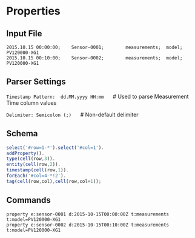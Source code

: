# Properties

## Input File

```csv
2015.10.15 00:00:00;    Sensor-0001;        measurements;  model; PV120000-XG1
2015.10.15 00:10:00;    Sensor-0002;        measurements;  model; PV120000-XG1
```

## Parser Settings

`Timestamp Pattern:  dd.MM.yyyy HH:mm`      # Used to parse Measurement Time column values

`Delimiter: Semicolon (;)`      # Non-default delimiter

## Schema

```javascript
select('#row=1-*').select('#col=1').
addProperty().
type(cell(row,3)).
entity(cell(row,2)).
timestamp(cell(row,1)).
forEach('#col=4-*!2').
tag(cell(row,col),cell(row,col+1));
```

## Commands

```ls
property e:sensor-0001 d:2015-10-15T00:00:00Z t:measurements t:model=PV120000-XG1
property e:sensor-0002 d:2015-10-15T00:10:00Z t:measurements t:model=PV120000-XG1
```